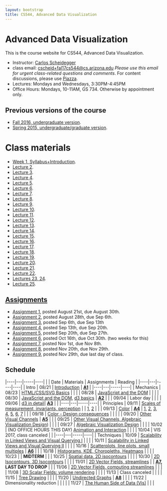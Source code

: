 ```yaml
---
layout: bootstrap
title: CS544, Advanced Data Visualization
---
```


# Advanced Data Visualization

This is the course website for CS544, Advanced Data Visualization.

* Instructor: [Carlos Scheidegger](http://cscheid.net)
* class email:
  [cscheid+fal17cs544@cs.arizona.edu](mailto:cscheid+fal17cs544@cs.arizona.edu)
  *Please use this email for urgent class-related questions and
  comments*. For content
  discussions, please use [Piazza](https://piazza.com/arizona/fall2017/csc544/home).
* Lectures: Mondays and Wednesdays, 3:30PM-4:45PM
* Office Hours: Mondays, 10-11AM, GS 734. Otherwise by appointment only.

## Previous versions of the course

* [Fall 2016, undergraduate version](http://cscheid.net/courses/fal16/cs444/).
* [Spring 2015, undergraduate/graduate version](http://cscheid.net/courses/spr15/cs444/).

# Class materials

* [Week 1, Syllabus+Introduction](week1.html).
* [Lecture 2](lecture2.html).
* [Lecture 3](lecture3.html).
* [Lecture 4](lecture4.html).
* [Lecture 5](lecture5.html).
* [Lecture 6](lecture6.html).
* [Lecture 7](lecture7.html).
* [Lecture 8](lecture8.html).
* [Lecture 9](lecture9.html).
* [Lecture 10](lecture10.html).
* [Lecture 11](lecture11.html).
* [Lecture 12](lecture12.html).
* [Lecture 13](lecture13.html).
* [Lecture 14](lecture14.html).
* [Lecture 15](lecture15.html).
* [Lecture 16](lecture16.html).
* [Lecture 17](lecture17.html).
* [Lecture 18](lecture18.html).
* [Lecture 19](lecture19.html).
* [Lecture 20](lecture20.html).
* [Lecture 21](lecture21.html).
* [Lecture 22](lecture22.html).
* [Lectures 23, 24](lecture23.html).
* [Lecture 25](lecture25.html).

<!-- ### Mechanics -->

<!-- * [Week 2, HTML/CSS/SVG Basics](lectures/week2.html). -->
<!-- * [Week 3, JavaScript Basics](lectures/week3.html). -->
<!-- * [Week 3b, JavaScript for simple visualizations](lectures/week3b.html). -->
<!-- * [Week 4, Odds and Ends](lectures/week4.html): JavaScript Events, AJAX, HTTP. -->
<!-- * [Week 4b, Introduction to d3](lectures/week4b.html) -->
<!-- * [Week 5, d3 selections and joins](lectures/week5.html) -->
<!-- * Exploratory Data Analysis, Data Cleaning, Project Discussion -->

<!-- ### Principles -->

<!-- * [Principles: Color](lectures/week6b.html). -->
<!-- * [Principles: Other Channels](lectures/week7b.html). -->
<!-- * [Principles: Preattentiveness, Gestalt](lectures/week8.html). -->
<!-- * [Principles: Interaction, Filtering, Aggregation](lectures/week8b.html). -->

## [Assignments](assignments.html)

* [Assignment 1](assignment_1/), posted August 21st, due August 30th.
* [Assignment 2](assignment_2/), posted August 28th, due Sep 6th.
* [Assignment 3](assignment_3/), posted Sep 6th, due Sep 13th
* [Assignment 4](assignment_4/), posted Sep 13th, due Sep 20th.
* [Assignment 5](assignment_5/), posted Sep 20th, due Sep 27th.
* [Assignment 6](assignment_6/), posted Oct 16th, due Oct 30th. (two weeks for this)
* [Assignment 7](assignment_7/), posted Nov 1st, due Nov 8th.
* [Assignment 8](assignment_8/), posted Nov 20th, due Nov 29th.
* [Assignment 9](assignment_9/), posted Nov 29th, due last day of class.

<!-- ## [Final Project](final_project.html) -->

<!-- In the final project for CS444/CS544, students picked a dataset of -->
<!-- their choosing (as long as it was sufficiently complex, as defined by -->
<!-- the instructing staff), and created an interactive visualization from -->
<!-- scratch. The [final project](final_project.html) page includes a list -->
<!-- of the projects as submitted by the students.   -->

## Schedule

|----|---|-----|----|
|    | Date | Materials | Assignments | Reading |
|----|---|-----|----|
| Intro | 08/21 | [Introduction](week1.html) | **[A1](assignment_1/)** |
|----|---|-----|----|
| Mechanics | 08/23 | [HTML/CSS/SVG Basics](lecture2.html) | |
|           | 08/28 | [JavaScript and the DOM](lecture3.html) | |
|           | 08/30 | [JavaScript and the DOM](lecture3.html), [d3 basics](lecture4.html) | **[A2](assignment_2/)** |
|           | 09/04 | Labor day | |
|           | 09/06 | [d3 in detail](lecture5.html)| **[A3](assignment_3/)** | |
|----|---|-----|----|
| Principles | 09/11 | [Scales of measurement, invariants, perception](lecture6.html) | | [1](http://psychology.okstate.edu/faculty/jgrice/psyc3214/Stevens_FourScales_1946.pdf), [2](http://info.slis.indiana.edu/~katy/S637-S11/cleveland84.pdf) |
| | 09/13 | [Color](slides/color-csc544-fal17.pdf) | **[A4](assignment_4/)** | [1](http://www.stonesc.com/pubs/Stone%20CGA%2007-2005.pdf), [2](https://data3.mprog.nl/course/15%20Readings/40%20Reading%204/Borland_Rainbow_Color_Map.pdf), [3](http://www.cs.utah.edu/~gk/papers/vis02/FaceLumin.pdf), <br> [4](https://www.youtube.com/watch?v=xAoljeRJ3lU), [5](http://bids.github.io/colormap/), [6](http://cmci.colorado.edu/visualab/papers/colordiff_vis2017.pdf), [7](http://vrl.cs.brown.edu/color/pdf/colorgorical.pdf?v=5dd92af6d1e6c5584236275adc769e82) |
| | 09/18 | [Color - Design consequences](slides/color-design-consequences-csc544-fal17.pdf) | | |
| | 09/20 | [Other Visual Channels](slides/other-visual-channels-csc544-fal17.pdf) | **[A5](assignment_5/)** |
| | 09/25 | [Other Visual Channels, Algebraic Visualization Design](slides/other-visual-channels-csc544-fal17.pdf)) | |
| | 09/27 | [Algebraic Visualization Design](lecture11.html) | |
| | 10/02 | (NO OFFICE HOURS THIS DAY) [Animation and Interaction](lecture12.html) | |
| | 10/04 | VIS 2017, class canceled | |
|----|---|-----|----|
| Techniques | 10/09 | [Scalability in Linked Views and Visual Querying I](lecture13.html)  | |
|            | 10/11 | [Scalability in Linked Views and Visual Querying II](lecture14.html)  | |
|            | 10/16 | [Scatterplots, line plots, small multiples](lecture15.html)  | **[A6](assignment_6/)** |
|            | 10/18 | [Histograms, KDE, Choropleths, Heatmaps](lecture16.html)                                 |  |
|            | 10/23 |                                                 | **MIDTERM** |
|            | 10/25 | [Spatial data, 2D isocontours](lecture17.html)                           |  |
|            | 10/30 | [2D Isocontours, 3D Isocontours](lecture18.html) |  |
|            | 11/01 | [2D Vector Fields, streamlines](lecture19.html) | | **[A7](assignment_7/), LAST DAY TO DROP** |
|            | 11/06 | [2D Vector Fields, computing streamlines](lecture20.html)         |  |
|            | 11/08 | [3D Scalar Fields: volume rendering](lecture21.html)              |  |
|            | 11/13 | Class canceled              |  |
|            | 11/15 | [Tree Drawing](lecture22.html)              |  |
|            | 11/20 | [Undirected Graphs](lecture23.html)         | **[A8](assignment_8/)** |  |
|            | 11/22 | Dimensionality reduction         |  |  |
|            | 11/27 | [The Human Side of Data (Vis)](lecture25.html)         |  |  |

